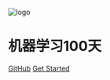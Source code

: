 ![logo]()

# 机器学习100天

[GitHub](https://github.com/MachineLearning100/100-Days-Of-ML-Code)
[Get Started](#机器学习100天)